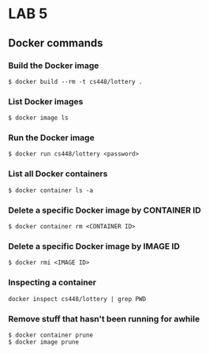 # LAB 5

## Docker commands

### Build the Docker image
```
$ docker build --rm -t cs448/lottery .
```

### List Docker images
```
$ docker image ls
```

### Run the Docker image
```
$ docker run cs448/lottery <password>
```

### List all Docker containers
```
$ docker container ls -a
```

### Delete a specific Docker image by CONTAINER ID
```
$ docker container rm <CONTAINER ID>
```

### Delete a specific Docker image by IMAGE ID
```
$ docker rmi <IMAGE ID>
```

### Inspecting a container
```
docker inspect cs448/lottery | grep PWD
```

### Remove stuff that hasn't been running for awhile
```
$ docker container prune
$ docker image prune
```
